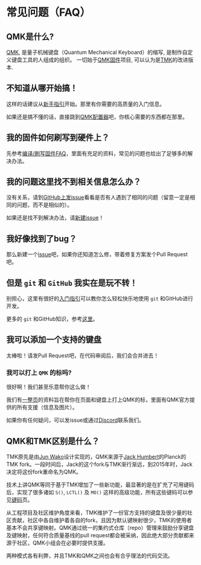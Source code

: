 # 常见问题（FAQ）

<!---
  original document: 0.14.23:docs/faq_general.md
  git diff 0.14.23 HEAD -- docs/faq_general.md | cat
-->

## QMK是什么?

[QMK](https://github.com/qmk), 是量子机械键盘（Quantum Mechanical Keyboard）的缩写, 是制作自定义键盘工具的人组成的组织。 一切始于[QMK固件](https://github.com/qmk/qmk_firmware)项目, 可以认为是[TMK](https://github.com/tmk/tmk_keyboard)的改进版本.

## 不知道从哪开始搞！

这样的话建议从[新手指引](zh-cn/newbs.md)开始。那里有你需要的高质量的入门信息。

如果还是搞不懂的话，直接跳到[QMK配置器](https://config.qmk.fm)吧，你核心需要的东西都在那里。

## 我的固件如何刷写到硬件上？

先参考[编译/刷写固件FAQ](zh-cn/faq_build.md)，里面有充足的资料，常见的问题也给出了足够多的解决办法。

## 我的问题这里找不到相关信息怎么办？

没有关系，请到[GitHub上发issue](https://github.com/qmk/qmk_firmware/issues)看看是否有人遇到了相同的问题（留意一定是相同的问题，而不是相似的）。

如果还是找不到解决办法，请[新建issue](https://github.com/qmk/qmk_firmware/issues/new)！

## 我好像找到了bug？

那么新建一个[issue](https://github.com/qmk/qmk_firmware/issues/new)吧，如果你还知道怎么修，带着修复方案发个Pull Request吧。

## 但是 `git` 和 `GitHub` 我实在是玩不转！

别担心，这里有很好的[入门指引](zh-cn/newbs_git_best_practices.md)可以教你怎么轻松快乐地使用 `git` 和GitHub进行开发。

更多的 `git` 和GitHub知识，参考[这里](zh-cn/newbs_learn_more_resources.md)。

## 我可以添加一个支持的键盘

太棒啦！请发Pull Request吧，在代码审阅后，我们会合并进去！

### 我可以打上 `QMK` 的标吗?

很好啊！我们甚至乐意帮你这么做！

我们有[一整页](https://qmk.fm/powered/)的资料旨在帮你在页面和键盘上打上QMK的标，里面有QMK官方提供的所有支援（信息及图片）。

如果你有任何疑问，可以发issue或通过[Discord](https://discord.gg/Uq7gcHh)联系我们。

## QMK和TMK区别是什么？

TMK原先是由[Jun Wako](https://github.com/tmk)设计实现的，QMK来源于[Jack Humbert](https://github.com/jackhumbert)的Planck的TMK fork。一段时间后，Jack的这个fork与TMK渐行渐远，到2015年时，Jack决定将这份fork重命名为QMK。

技术上讲QMK等同于基于TMK增加了一些新功能，最显著的是在扩充了可用键码后，实现了很多诸如 `S()`, `LCTL()` 及 `MO()` 这样的高级功能，所有这些键码可以参见[键码](zh-cn/keycodes.md)页。

从工程项目及社区维护角度来看，TMK维护了一份官方支持的键盘及很少量的社区贡献，社区中各自维护着各自的fork，且因为默认键映射很少，TMK的使用者基本不会共享键映射。QMK通过统一的集约式仓库（repo）管理来鼓励分享键盘及键映射，任何符合质量基线的pull request都会被采纳，因此绝大部分贡献都来源于社区，QMK小组会在必要时提供支援。

两种模式各有利弊，并且TMK和QMK之间也会有合乎理法的代码交流。
